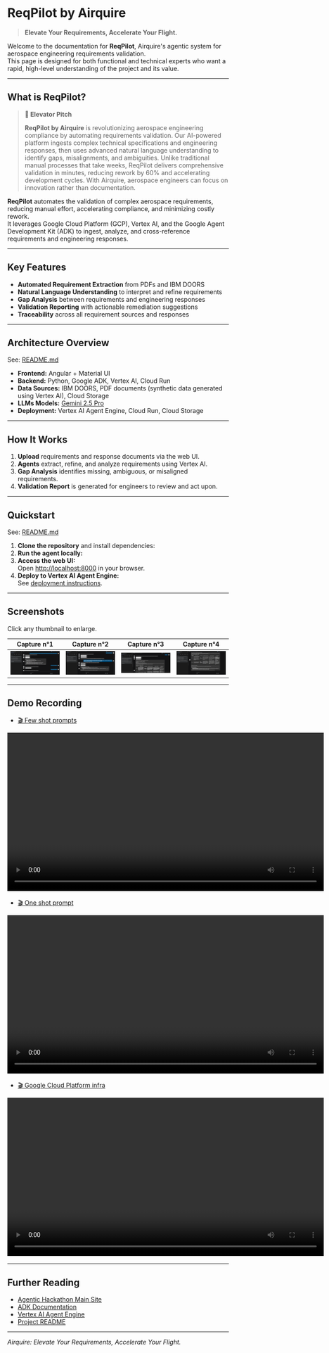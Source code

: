 # ReqPilot by Airquire

> **Elevate Your Requirements, Accelerate Your Flight.**

Welcome to the documentation for **ReqPilot**, Airquire's agentic system for aerospace engineering requirements validation.  
This page is designed for both functional and technical experts who want a rapid, high-level understanding of the project and its value.

---

## What is ReqPilot?

> **🚀 Elevator Pitch**
>
> **ReqPilot by Airquire** is revolutionizing aerospace engineering compliance by automating requirements validation. Our AI-powered platform ingests complex technical specifications and engineering responses, then uses advanced natural language understanding to identify gaps, misalignments, and ambiguities. Unlike traditional manual processes that take weeks, ReqPilot delivers comprehensive validation in minutes, reducing rework by 60% and accelerating development cycles. With Airquire, aerospace engineers can focus on innovation rather than documentation.


**ReqPilot** automates the validation of complex aerospace requirements, reducing manual effort, accelerating compliance, and minimizing costly rework.  
It leverages Google Cloud Platform (GCP), Vertex AI, and the Google Agent Development Kit (ADK) to ingest, analyze, and cross-reference requirements and engineering responses.

---

## Key Features

- **Automated Requirement Extraction** from PDFs and IBM DOORS
- **Natural Language Understanding** to interpret and refine requirements
- **Gap Analysis** between requirements and engineering responses
- **Validation Reporting** with actionable remediation suggestions
- **Traceability** across all requirement sources and responses

---

## Architecture Overview

See: [README.md](https://github.com/onova-gcp-hackathon-2025/e2eplm/blob/main/README.md)

- **Frontend:** Angular + Material UI
- **Backend:** Python, Google ADK, Vertex AI, Cloud Run
- **Data Sources:** IBM DOORS, PDF documents (synthetic data generated using Vertex AI), Cloud Storage
- **LLMs Models:** [Gemini 2.5 Pro](https://cloud.google.com/vertex-ai/generative-ai/docs/models/gemini/2-5-pro)
- **Deployment:** Vertex AI Agent Engine, Cloud Run, Cloud Storage

---

## How It Works

1. **Upload** requirements and response documents via the web UI.
2. **Agents** extract, refine, and analyze requirements using Vertex AI.
3. **Gap Analysis** identifies missing, ambiguous, or misaligned requirements.
4. **Validation Report** is generated for engineers to review and act upon.

---

## Quickstart

See: [README.md](https://github.com/onova-gcp-hackathon-2025/e2eplm/blob/main/README.md)

1. **Clone the repository** and install dependencies:
2. **Run the agent locally:**
3. **Access the web UI:**  
   Open [http://localhost:8000](http://localhost:8000) in your browser.
4. **Deploy to Vertex AI Agent Engine:**  
   See [deployment instructions](../README.md#9-deploy-to-vertex-ai-agent-engine).
---

## Screenshots

Click any thumbnail to enlarge.

| Capture n°1 | Capture n°2 | Capture n°3 | Capture n°4 |
|:-----------:|:-----------:|:-----------:|:-----------:|
| [![2025-06-20 195016.png](./screencaptures/2025-06-20%20195016.png)](./screencaptures/2025-06-20%20195016.png) | [![2025-06-20 195116.png](./screencaptures/2025-06-20%20195116.png)](./screencaptures/2025-06-20%20195116.png) | [![2025-06-20 195139.png](./screencaptures/2025-06-20%20195139.png)](./screencaptures/2025-06-20%20195139.png) | [![2025-06-20 195155.png](./screencaptures/2025-06-20%20195155.png)](./screencaptures/2025-06-20%20195155.png) |

---

## Demo Recording

- [🎬 Few shot prompts](./recording/Recording-20250620_201538.webm)

<video controls width="720">
  <source src="./recording/Recording-20250620_201538.webm" type="video/webm">
  Your browser does not support the video tag.
</video>

- [🎬 One shot prompt](./recording/Recording-20250623_094911.webm)

<video controls width="720">
  <source src="./recording/Recording-20250623_094911.webm" type="video/webm">
  Your browser does not support the video tag.
</video>

- [🎬 Google Cloud Platform infra](./recording/Recording-20250623_095724.webm)

<video controls width="720">
  <source src="./recording/Recording-20250623_095724.webm" type="video/webm">
  Your browser does not support the video tag.
</video>

---

## Further Reading

- [Agentic Hackathon Main Site](https://agentichackathon.onova.io/)
- [ADK Documentation](https://google.github.io/adk-docs/)
- [Vertex AI Agent Engine](https://cloud.google.com/vertex-ai/generative-ai/docs/agent-engine/overview)
- [Project README](../README.md)

---

*Airquire: Elevate Your Requirements, Accelerate Your Flight.*
